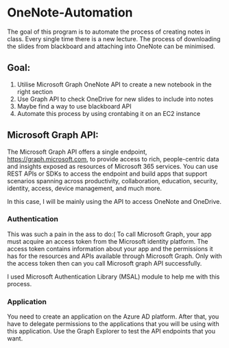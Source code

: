 # OneNote-Automation

The goal of this program is to automate the process of creating notes in class. Every single time there is a new lecture. The process of downloading the slides from blackboard and attaching into OneNote can be minimised.

## Goal:
1. Utilise Microsoft Graph OneNote API to create a new notebook in the right section
2. Use Graph API to check OneDrive for new slides to include into notes
3. Maybe find a way to use blackboard API
4. Automate this process by using crontabing it on an EC2 instance

## Microsoft Graph API:
The Microsoft Graph API offers a single endpoint, https://graph.microsoft.com, to provide access to rich, people-centric data and insights exposed as resources of Microsoft 365 services. You can use REST APIs or SDKs to access the endpoint and build apps that support scenarios spanning across productivity, collaboration, education, security, identity, access, device management, and much more.

In this case, I will be mainly using the API to access OneNote and OneDrive.

### Authentication
This was such a pain in the ass to do:(
To call Microsoft Graph, your app must acquire an access token from the Microsoft identity platform. The access token contains information about your app and the permissions it has for the resources and APIs available through Microsoft Graph. Only with the access token then can you call Microsoft graph API successfully.

I used Microsoft Authentication Library (MSAL) module to help me with this process.

### Application
You need to create an application on the Azure AD platform. After that, you have to delegate permissions to the applications that you will be using with this application.
Use the Graph Explorer to test the API endpoints that you want.

###